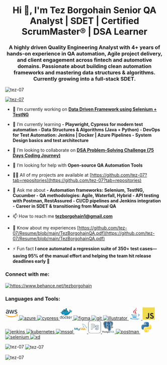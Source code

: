 <h1 align="center">Hi 👋, I'm Tez Borgohain Senior QA Analyst | SDET | Certified ScrumMaster® | DSA Learner</h1>
<h3 align="center">A highly driven Quality Engineering Analyst with 4+ years of hands-on experience in QA automation, Agile project delivery, and client engagement across fintech and automotive domains. Passionate about building clean automation frameworks and mastering data structures & algorithms. Currently growing into a full-stack SDET.</h3>

<p align="left"> <img src="https://komarev.com/ghpvc/?username=tez-07&label=Profile%20views&color=0e75b6&style=flat" alt="tez-07" /> </p>

<p align="left"> <a href="https://github.com/ryo-ma/github-profile-trophy"><img src="https://github-profile-trophy.vercel.app/?username=tez-07" alt="tez-07" /></a> </p>

- 🔭 I’m currently working on [**Data Driven Framework using Selenium + TestNG**](https://github.com/tez-07/Data-Driven-Framework)

- 🌱 I’m currently learning **- **Playwright, Cypress for modern test automation** - **Data Structures & Algorithms (Java + Python)** - **DevOps for Test Automation: Jenkins | Docker | Azure Pipelines** - **System Design basics and test architecture****

- 👯 I’m looking to collaborate on [**DSA Problem-Solving Challenge (75 Days Coding Journey)**](https://github.com/tez-07/75DaysHardChallenge)

- 🤝 I’m looking for help with ****Open-source QA Automation Tools****

- 👨‍💻 All of my projects are available at [https://github.com/tez-07?tab=repositories](https://github.com/tez-07?tab=repositories)

- 💬 Ask me about **- Automation frameworks: Selenium, TestNG, Cucumber - QA methodologies: Agile, Waterfall, Hybrid - API testing with Postman, RestAssured - CI/CD pipelines and Jenkins integration - Career in SDET & transitioning from Manual QA**

- 📫 How to reach me **tezborgohain1@gmail.com**

- 📄 Know about my experiences [https://github.com/tez-07/Resume/blob/main/TezBorgohainQA.pdf](https://github.com/tez-07/Resume/blob/main/TezBorgohainQA.pdf)

- ⚡ Fun fact **I once automated a regression suite of 350+ test cases—saving 95% of the manual effort and helping the team hit release deadlines early 🎯**

<h3 align="left">Connect with me:</h3>
<p align="left">
<a href="https://www.behance.net/https://www.behance.net/tezborgohain" target="blank"><img align="center" src="https://raw.githubusercontent.com/rahuldkjain/github-profile-readme-generator/master/src/images/icons/Social/behance.svg" alt="https://www.behance.net/tezborgohain" height="30" width="40" /></a>
</p>

<h3 align="left">Languages and Tools:</h3>
<p align="left"> <a href="https://aws.amazon.com" target="_blank" rel="noreferrer"> <img src="https://raw.githubusercontent.com/devicons/devicon/master/icons/amazonwebservices/amazonwebservices-original-wordmark.svg" alt="aws" width="40" height="40"/> </a> <a href="https://azure.microsoft.com/en-in/" target="_blank" rel="noreferrer"> <img src="https://www.vectorlogo.zone/logos/microsoft_azure/microsoft_azure-icon.svg" alt="azure" width="40" height="40"/> </a> <a href="https://www.cypress.io" target="_blank" rel="noreferrer"> <img src="https://raw.githubusercontent.com/simple-icons/simple-icons/6e46ec1fc23b60c8fd0d2f2ff46db82e16dbd75f/icons/cypress.svg" alt="cypress" width="40" height="40"/> </a> <a href="https://www.docker.com/" target="_blank" rel="noreferrer"> <img src="https://raw.githubusercontent.com/devicons/devicon/master/icons/docker/docker-original-wordmark.svg" alt="docker" width="40" height="40"/> </a> <a href="https://www.figma.com/" target="_blank" rel="noreferrer"> <img src="https://www.vectorlogo.zone/logos/figma/figma-icon.svg" alt="figma" width="40" height="40"/> </a> <a href="https://git-scm.com/" target="_blank" rel="noreferrer"> <img src="https://www.vectorlogo.zone/logos/git-scm/git-scm-icon.svg" alt="git" width="40" height="40"/> </a> <a href="https://www.adobe.com/in/products/illustrator.html" target="_blank" rel="noreferrer"> <img src="https://www.vectorlogo.zone/logos/adobe_illustrator/adobe_illustrator-icon.svg" alt="illustrator" width="40" height="40"/> </a> <a href="https://www.java.com" target="_blank" rel="noreferrer"> <img src="https://raw.githubusercontent.com/devicons/devicon/master/icons/java/java-original.svg" alt="java" width="40" height="40"/> </a> <a href="https://developer.mozilla.org/en-US/docs/Web/JavaScript" target="_blank" rel="noreferrer"> <img src="https://raw.githubusercontent.com/devicons/devicon/master/icons/javascript/javascript-original.svg" alt="javascript" width="40" height="40"/> </a> <a href="https://www.jenkins.io" target="_blank" rel="noreferrer"> <img src="https://www.vectorlogo.zone/logos/jenkins/jenkins-icon.svg" alt="jenkins" width="40" height="40"/> </a> <a href="https://kubernetes.io" target="_blank" rel="noreferrer"> <img src="https://www.vectorlogo.zone/logos/kubernetes/kubernetes-icon.svg" alt="kubernetes" width="40" height="40"/> </a> <a href="https://www.microsoft.com/en-us/sql-server" target="_blank" rel="noreferrer"> <img src="https://www.svgrepo.com/show/303229/microsoft-sql-server-logo.svg" alt="mssql" width="40" height="40"/> </a> <a href="https://www.mysql.com/" target="_blank" rel="noreferrer"> <img src="https://raw.githubusercontent.com/devicons/devicon/master/icons/mysql/mysql-original-wordmark.svg" alt="mysql" width="40" height="40"/> </a> <a href="https://www.photoshop.com/en" target="_blank" rel="noreferrer"> <img src="https://raw.githubusercontent.com/devicons/devicon/master/icons/photoshop/photoshop-line.svg" alt="photoshop" width="40" height="40"/> </a> <a href="https://www.postgresql.org" target="_blank" rel="noreferrer"> <img src="https://raw.githubusercontent.com/devicons/devicon/master/icons/postgresql/postgresql-original-wordmark.svg" alt="postgresql" width="40" height="40"/> </a> <a href="https://postman.com" target="_blank" rel="noreferrer"> <img src="https://www.vectorlogo.zone/logos/getpostman/getpostman-icon.svg" alt="postman" width="40" height="40"/> </a> <a href="https://www.python.org" target="_blank" rel="noreferrer"> <img src="https://raw.githubusercontent.com/devicons/devicon/master/icons/python/python-original.svg" alt="python" width="40" height="40"/> </a> <a href="https://www.selenium.dev" target="_blank" rel="noreferrer"> <img src="https://raw.githubusercontent.com/detain/svg-logos/780f25886640cef088af994181646db2f6b1a3f8/svg/selenium-logo.svg" alt="selenium" width="40" height="40"/> </a> <a href="https://www.adobe.com/products/xd.html" target="_blank" rel="noreferrer"> <img src="https://cdn.worldvectorlogo.com/logos/adobe-xd.svg" alt="xd" width="40" height="40"/> </a> </p>

<p><img align="left" src="https://github-readme-stats.vercel.app/api/top-langs?username=tez-07&show_icons=true&locale=en&layout=compact" alt="tez-07" /></p>

<p>&nbsp;<img align="center" src="https://github-readme-stats.vercel.app/api?username=tez-07&show_icons=true&locale=en" alt="tez-07" /></p>

<p><img align="center" src="https://github-readme-streak-stats.herokuapp.com/?user=tez-07&" alt="tez-07" /></p>

